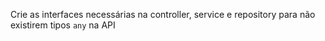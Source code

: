Crie as interfaces necessárias na controller, service e repository para não existirem tipos `any` na API
